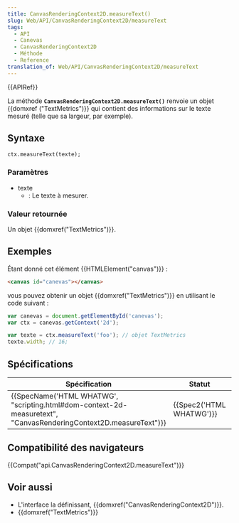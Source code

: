 ```yaml
---
title: CanvasRenderingContext2D.measureText()
slug: Web/API/CanvasRenderingContext2D/measureText
tags:
  - API
  - Canevas
  - CanvasRenderingContext2D
  - Méthode
  - Reference
translation_of: Web/API/CanvasRenderingContext2D/measureText
---
```

{{APIRef}}

La méthode **`CanvasRenderingContext2D.measureText()`** renvoie un objet {{domxref ("TextMetrics")}} qui contient des informations sur le texte mesuré (telle que sa largeur, par exemple).

## Syntaxe

    ctx.measureText(texte);

### Paramètres

- texte
  - : Le texte à mesurer.

### Valeur retournée

Un objet {{domxref("TextMetrics")}}.

## Exemples

Étant donné cet élément {{HTMLElement("canvas")}} :

```html
<canvas id="canevas"></canvas>
```

vous pouvez obtenir un objet {{domxref("TextMetrics")}} en utilisant le code suivant :

```js
var canevas = document.getElementById('canevas');
var ctx = canevas.getContext('2d');

var texte = ctx.measureText('foo'); // objet TextMetrics
texte.width; // 16;
```

## Spécifications

| Spécification                                                                                                                                        | Statut                           | Commentaire |
| ---------------------------------------------------------------------------------------------------------------------------------------------------- | -------------------------------- | ----------- |
| {{SpecName('HTML WHATWG', "scripting.html#dom-context-2d-measuretext", "CanvasRenderingContext2D.measureText")}} | {{Spec2('HTML WHATWG')}} |             |

## Compatibilité des navigateurs

{{Compat("api.CanvasRenderingContext2D.measureText")}}

## Voir aussi

- L'interface la définissant, {{domxref("CanvasRenderingContext2D")}}.
- {{domxref("TextMetrics")}}

